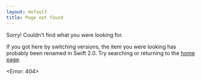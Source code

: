 ```yaml
---
layout: default
title: Page not found
---
```


Sorry! Couldn't find what you were looking for.

If you got here by switching versions, the item you were looking has probably been renamed in Swift 2.0. Try searching or returning to the [home page](/).

&lt;Error: 404&gt;
